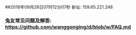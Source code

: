 ##2018年09月28日07时12分07秒 新址: 159.65.221.248
### 兔友常见问题及解答: https://github.com/wanggonging/d/blob/w/FAQ.md
